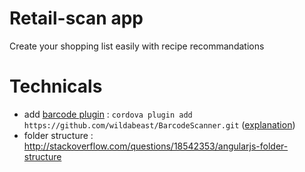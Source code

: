 # Retail-scan app

Create your shopping list easily with recipe recommandations

# Technicals

- add [barcode plugin](https://github.com/wildabeast/BarcodeScanner) : ```cordova plugin add https://github.com/wildabeast/BarcodeScanner.git``` ([explanation](http://stackoverflow.com/questions/20548106/how-to-install-barcodescanner-plugin-on-cordova-phonegap-eclipse-for-android-a))
- folder structure : http://stackoverflow.com/questions/18542353/angularjs-folder-structure

